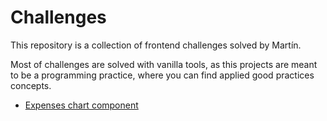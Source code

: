 # Challenges

This repository is a collection of frontend challenges solved by Martín.

Most of challenges are solved with vanilla tools, as this projects are meant to be a programming practice, where you can find applied good practices concepts.

- [Expenses chart component](./expenses-chart-component-main)
